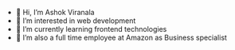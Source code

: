 - 👋 Hi, I’m Ashok Viranala
- 👀 I’m interested in web development
- 🌱 I’m currently learning frontend technologies
- 💞️ I’m also a full time employee at Amazon as Business specialist

